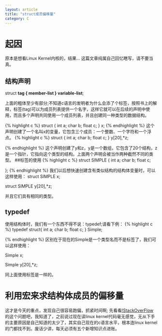 ```yaml
---
layout: article
title: "struct成员偏移量"
category: C
---
```

# 起因
原本是想看Linux Kernel内核的，结果...
这篇文章纯属自己回忆瞎写，请不要当真。
## 结构声明
struct __tag {
	member-list
} variable-list__;

上面的粗体至少有部分;不知道c语言的发明者为什么会添了个标签，按照书上的解释，标签(tag)可以为成员列表提供一个名字，这样它就可以在后续的声明中使用，而且多个声明共同使用一个成员列表，并且创建同一种类型的数据结构。

{% highlight c %}
struct {
	int a;
	char b;
	float c;
} x;
{% endhighlight %}
这个声明创建了一个名叫x的变量，它包含三个成员：一个整数、一个字符和一个浮点。
{% highlight c %}
struct {
	int a;
	char b;
	float c;
} y[20],*z;

{% endhighlight %}
这个声明创建了y和z，y是一个数组，它包含了20个结构，z是一个指针，它指向这个类型的结构。上面两个声明会被当作两种截然不同的类型。
##标签的使用
{% highlight c %}
struct SIMPLE {
	int a;
	char b;
	float c;

};
{% endhighlight %}
我们以后想快速创建含有类似结构的结构体变量时，可以这样使用：
struct SIMPLE x;

struct SIMPLE y[20],*z;

并且它们具有相同的类型。

## typedef
使用结构体时，我们有一个东西不得不说：typedef;请看下例：
{% highlight c %}
typedef struct{
	int a;
	char b;
	float c;
} Simple;

{% endhighlight %}
区别在于现在的Simple是一个类型名而不是标签了，我们可以这样使用：

Simple x;

Simple y[20],*z;

同上面使用标签是一样的。

# 利用宏来求结构体成员的偏移量
这才是今天的重点，发现自己很容易跑偏，抓紧时间啊;
先看看[!StackOverFlow](http://stackoverflow.com/questions/18554721/how-to-understand-size-t-type-0-member)的这个问题吧，我知道了，之前说过现在读linux kernel代码毫无感觉，无从下手的主要原因是自己知道的太少了，其实自己现在的c语言水平，根本连linux kernel的门都找不到。废话少讲，每天必须有五个新增知识点进账。



